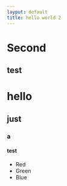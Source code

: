 ```yaml
---
layput: default
title: hello world 2
---
```


Second
==========

test
----------

# hello
## just
### a
#### test

* Red
* Green
* Blue
